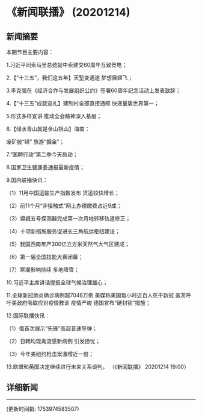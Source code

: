 # 《新闻联播》 (20201214)

## 新闻摘要

本期节目主要内容：


1.习近平同索马里总统就中索建交60周年互致贺电；


2.【“十三五”，我们这五年】天堑变通途 梦想展翅飞；


3.李克强在《经济合作与发展组织公约》签署60周年纪念活动上发表致辞；


4.【“十三五”成就巡礼】建制村全部直接通邮 快递量居世界第一；


5.形式多样宣讲 推动全会精神深入基层；


6.【绿水青山就是金山银山】海南：

废矿披“绿” 旅游“掘金”；


7.“国聘行动”第二季今天启动；


8.国家卫生健康委通报最新疫情；


9.国内联播快讯：


（1）11月中国运输生产指数发布 货运较快增长；


（2）前11个月“非接触式”网上办税缴费占近9成；


（3）嫦娥五号探测器完成第一次月地转移轨道修正；


（4）十项新措施服务促进长三角航运枢纽建设；


（5）我国西南年产300亿立方米天然气大气区建成；


（6）第一届全国技能大赛闭幕；


（7）寒潮影响持续 多地降雪；


10.习近平主席讲话提振全球气候治理雄心；


11.全球新冠肺炎确诊病例超7046万例 美媒称美国每小时近百人死于新冠 盖茨呼吁美政府吸取应对疫情教训 疫情严峻 德国宣布“硬封锁”措施；


12.国际联播快讯：


（1）俄首次展示“先锋”高超音速导弹；


（2）日韩均现禽流感新病例 引发担忧；


（3）今年美纽约枪击案激增近一倍；


13.欧盟和英国决定继续进行未来关系谈判。
（《新闻联播》 20201214 19:00）

## 详细新闻

---

(更新时间戳: 1753974583507)

